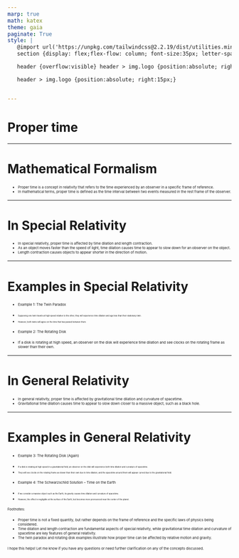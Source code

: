 ```yaml
---
marp: true
math: katex
theme: gaia
paginate: True
style: |
   @import url('https://unpkg.com/tailwindcss@2.2.19/dist/utilities.min.css');
   section {display: flex;flex-flow: column; font-size:35px; letter-spacing:1.4px;}

   header {overflow:visible} header > img.logo {position:absolute; right:15px;}

   header > img.logo {position:absolute; right:15px;}


---
```

<!-- backgroundColor: #838a80 -->
<!-- _class: lead -->

 # Proper time

---
<style scoped>p,li {font-size:0.92em}</style>

 # **Mathematical Formalism**

- Proper time is a concept in relativity that refers to the time experienced by an observer in a specific frame of reference.
- In mathematical terms, proper time is defined as the time interval between two events measured in the rest frame of the observer.

---
<style scoped>p,li {font-size:0.88em}</style>

 # In Special Relativity

- In special relativity, proper time is affected by time dilation and length contraction.
- As an object moves faster than the speed of light, time dilation causes time to appear to slow down for an observer on the object.
- Length contraction causes objects to appear shorter in the direction of motion.

---
<style scoped>p,li {font-size:0.80em}</style>

 # **Examples in Special Relativity**
- Example 1: The Twin Paradox

+ Supposing one twin travels at high speed relative to the other, they will experience time dilation and age less than their stationary twin.

+ However, both twins will agree on the time that has passed between them.
- Example 2: The Rotating Disk

+ If a disk is rotating at high speed, an observer on the disk will experience time dilation and see clocks on the rotating frame as slower than their own.


---
<style scoped>p,li {font-size:0.92em}</style>

 # In General Relativity

- In general relativity, proper time is affected by gravitational time dilation and curvature of spacetime.
- Gravitational time dilation causes time to appear to slow down closer to a massive object, such as a black hole.

---
<style scoped>p,li {font-size:0.56em}</style>

 # Examples in General Relativity
- Example 3: The Rotating Disk (Again)

+ If a disk is rotating at high speed in a gravitational field, an observer on the disk will experience both time dilation and curvature of spacetime.

+ They will see clocks on the rotating frame as slower than their own due to time dilation, and the spacetime around them will appear curved due to the gravitational field.
- Example 4: The Schwarzschild Solution – Time on the Earth

+ If we consider a massive object such as the Earth, its gravity causes time dilation and curvature of spacetime.

+ However, the effect is negligible at the surface of the Earth, but becomes more pronounced near the center of the planet.

Footnotes:
- Proper time is not a fixed quantity, but rather depends on the frame of reference and the specific laws of physics being considered.
- Time dilation and length contraction are fundamental aspects of special relativity, while gravitational time dilation and curvature of spacetime are key features of general relativity.
- The twin paradox and rotating disk examples illustrate how proper time can be affected by relative motion and gravity.

I hope this helps! Let me know if you have any questions or need further clarification on any of the concepts discussed.
